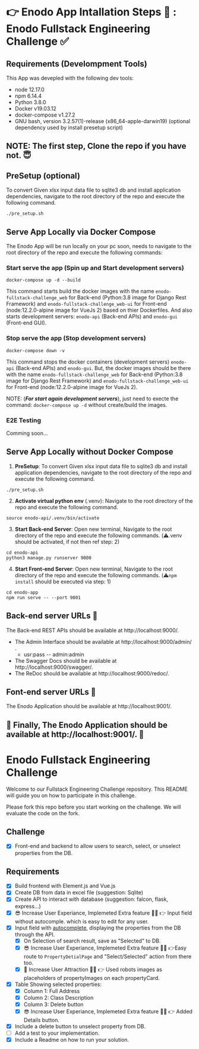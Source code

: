 # :point_right: Enodo App Intallation Steps :star_struck: : Enodo Fullstack Engineering Challenge :white_check_mark:

## Requirements (Develompment Tools)

This App was devepled with the following dev tools:
- node 12.17.0
- npm 6.14.4
- Python 3.8.0
- Docker v19.03.12
- docker-compose v1.27.2
- GNU bash, version 3.2.57(1)-release (x86_64-apple-darwin19) (optional dependency used by install presetup script)

## NOTE: The first step, Clone the repo if you have not. :innocent:

## PreSetup (optional)
To convert Given xlsx input data file to sqlite3 db and install application dependencies, navigate to the root directory of the repo and execute the following command.
```
./pre_setup.sh
```
## Serve App Locally via Docker Compose

The Enodo App will be run locally on your pc soon, needs to navigate to the root directory of the repo and execute the following commands:
### Start serve the app (Spin up and Start development servers)
```
docker-compose up -d --build
```
This command starts build the docker images with the name `enodo-fullstack-challenge_web` for Back-end (Python:3.8 image for Django Rest Framework) and `enodo-fullstack-challenge_web-ui` for Front-end (node:12.2.0-alpine image for VueJs 2) based on thier Dockerfiles. And also starts development servers: `enodo-api` (Back-end APIs) and `enodo-gui` (Front-end GUI).

### Stop serve the app (Stop development servers)
```
docker-compose down -v
```
This command stops the docker containers (development servers) `enodo-api` (Back-end APIs) and `enodo-gui`. But, the docker images should be there with the name `enodo-fullstack-challenge_web` for Back-end (Python:3.8 image for Django Rest Framework) and `enodo-fullstack-challenge_web-ui` for Front-end (node:12.2.0-alpine image for VueJs 2).

NOTE: (__*For start again development servers*__), just need to execte the command:  ```docker-compose up -d``` without create/build the images.

### E2E Testing
Comming soon...

## Serve App Locally without Docker Compose

1. __PreSetup__: 
To convert Given xlsx input data file to sqlite3 db and install application dependencies, navigate to the root directory of the repo and execute the following command.
```
./pre_setup.sh
```
2. __Activate virtual python env__ (.venv): 
Navigate to the root directory of the repo and execute the following command.
```
source enodo-api/.venv/bin/activate
```
3. __Start Back-end Server__: 
Open new terminal, Navigate to the root directory of the repo and execute the following commands. (:warning:.venv should be activated, if not then ref step: 2)
```
cd enodo-api
python3 manage.py runserver 9000
```
4. __Start Front-end Server__: 
Open new terminal, Navigate to the root directory of the repo and execute the following commands. (:warning:`npm install` should be executed via step: 1)
```
cd enodo-app
npm run serve -- --port 9001
```

## Back-end server URLs :star_struck:
The Back-end REST APIs should be available at http://localhost:9000/.
- The Admin Interface should be available at http://localhost:9000/admin/ .  
  - usr:pass -- admin:admin
- The Swagger Docs should be available at http://localhost:9000/swagger/.
- The ReDoc should be available at http://localhost:9000/redoc/.
## Font-end server URLs :star_struck:
The Enodo Application should be available at http://localhost:9001/.

## :tada: Finally, The Enodo Application should be available at http://localhost:9001/. :star_struck:

# Enodo Fullstack Engineering Challenge

Welcome to our Fullstack Engineering Challenge repository. This README will guide you on how to participate in this challenge.

Please fork this repo before you start working on the challenge. We will evaluate the code on the fork.


## Challenge


- [x] Front-end and backend to allow users to search, select, or unselect properties from the DB.

## Requirements
- [x] Build frontend with Element.js and Vue.js
- [x] Create DB from data in excel file (suggestion: Sqlite)
- [x] Create API to interact with database (suggestion: falcon, flask, express...)
- [x] :sunglasses: Increase User Experiance, Implemeted Extra feature :sassy_man: :point_right: Input field without autocomple. which is easy to edit for any user.
- [x] Input field with [autocomplete](https://element.eleme.io/#/en-US/component/input#autocomplete), displaying the properties from the DB through the API.
  - [x] On Selection of search result, save as "Selected" to DB.
  - [x] :sunglasses: Increase User Experiance, Implemeted Extra feature :sassy_man: :point_right:Easy route to `PropertyDetialPage` and "Select/Selected" action from there too. 
  - [x] :star_struck: Increase User Attraction :sassy_man: :point_right: Used robots images as placeholders of propertyImages on each propertyCard.
- [x] Table Showing selected properties:
  - [x] Column 1: Full Address
  - [x] Column 2: Class Description
  - [x] Column 3: Delete button
  - [x] :sunglasses: Increase User Experiance, Implemeted Extra feature :sassy_man: :point_right: Added Details button. 
- [x] Include a delete button to unselect property from DB.
- [ ] Add a test to your implementation.
- [X] Include a Readme on how to run your solution.

